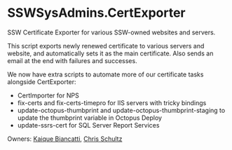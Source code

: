 # SSWSysAdmins.CertExporter
SSW Certificate Exporter for various SSW-owned websites and servers.

This script exports newly renewed certificate to various servers and website, and automatically sets it as the main certificate.
Also sends an email at the end with failures and successes.

We now have extra scripts to automate more of our certificate tasks alongside CertExporter:
- CertImporter for NPS
- fix-certs and fix-certs-timepro for IIS servers with tricky bindings
- update-octopus-thumbprint and update-octopus-thumbprint-staging to update the thumbprint variable in Octopus Deploy
- update-ssrs-cert for SQL Server Report Services

Owners: [Kaique Biancatti](https://www.ssw.com.au/people/kaique-biancatti), [Chris Schultz](https://www.ssw.com.au/people/chris-schultz)
